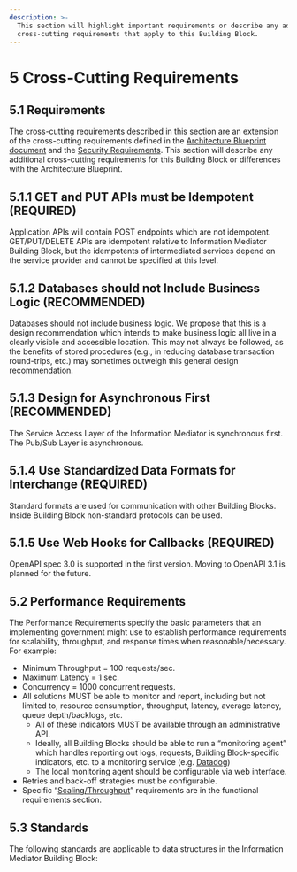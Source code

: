 ```yaml
---
description: >-
  This section will highlight important requirements or describe any additional
  cross-cutting requirements that apply to this Building Block.
---
```


# 5 Cross-Cutting Requirements

## 5.1 Requirements

The cross-cutting requirements described in this section are an extension of the cross-cutting requirements defined in the [Architecture Blueprint document](https://govstack.gitbook.io/specification/v/1.0/architecture-and-nonfunctional-requirements) and the [Security Requirements](https://govstack.gitbook.io/specification/v/1.0/security-requirements). This section will describe any additional cross-cutting requirements for this Building Block or differences with the Architecture Blueprint.

## **5.1.1** GET and PUT APIs must be Idempotent (REQUIRED)

Application APIs will contain POST endpoints which are not idempotent. GET/PUT/DELETE APIs are idempotent relative to Information Mediator Building Block, but the idempotents of intermediated services depend on the service provider and cannot be specified at this level.

## **5.1.2** Databases should not Include Business Logic (RECOMMENDED)

Databases should not include business logic. We propose that this is a design recommendation which intends to make business logic all live in a clearly visible and accessible location. This may not always be followed, as the benefits of stored procedures (e.g., in reducing database transaction round-trips, etc.) may sometimes outweigh this general design recommendation.

## **5.1.3** Design for Asynchronous First (RECOMMENDED)

The Service Access Layer of the Information Mediator is synchronous first. The Pub/Sub Layer is asynchronous.

## **5.1.4** Use Standardized Data Formats for Interchange (REQUIRED)

Standard formats are used for communication with other Building Blocks. Inside Building Block non-standard protocols can be used.

## **5.1.5** Use Web Hooks for Callbacks (REQUIRED)

OpenAPI spec 3.0 is supported in the first version. Moving to OpenAPI 3.1 is planned for the future.

## 5.2 Performance Requirements

The Performance Requirements specify the basic parameters that an implementing government might use to establish performance requirements for scalability, throughput, and response times when reasonable/necessary. For example:

* Minimum Throughput = 100 requests/sec.
* Maximum Latency = 1 sec.
* Concurrency = 1000 concurrent requests.
* All solutions MUST be able to monitor and report, including but not limited to, resource consumption, throughput, latency, average latency, queue depth/backlogs, etc.
  * All of these indicators MUST be available through an administrative API.
  * Ideally, all Building Blocks should be able to run a “monitoring agent” which handles reporting out logs, requests, Building Block-specific indicators, etc. to a monitoring service (e.g. [Datadog](https://www.datadoghq.com/))
  * The local monitoring agent should be configurable via web interface.
* Retries and back-off strategies must be configurable.
* Specific “[Scaling/Throughput](6-functional-requirements.md#6.6-scaling-throughput)” requirements are in the functional requirements section.

## 5.3 Standards

The following standards are applicable to data structures in the Information Mediator Building Block:
